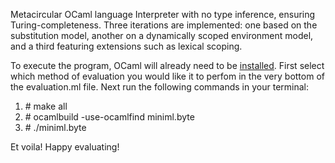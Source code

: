 Metacircular OCaml language Interpreter with no type inference, ensuring Turing-completeness. Three iterations are implemented: one based on the substitution model, another on a dynamically scoped environment model, and a third featuring extensions such as lexical scoping.

To execute the program, OCaml will already need to be [installed]([url](https://ocaml.org/)). First select which method of evaluation you would like it to perfom in the very bottom of the evaluation.ml file. Next run the following commands in your terminal:

1. \# make all
2. \# ocamlbuild -use-ocamlfind miniml.byte
3. \# ./miniml.byte

Et voila! Happy evaluating!

